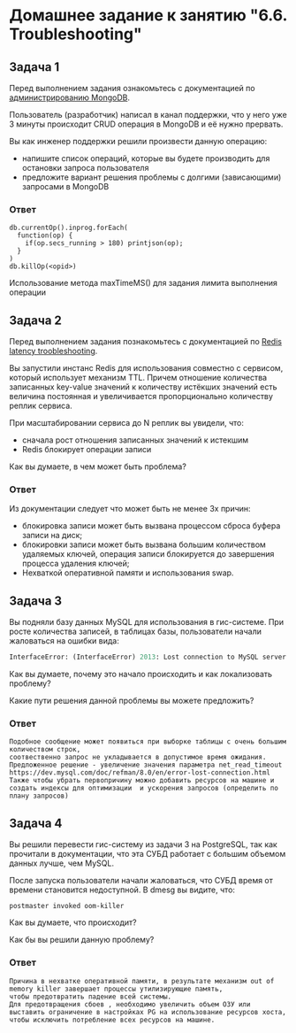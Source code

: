 # Домашнее задание к занятию "6.6. Troubleshooting"

## Задача 1

Перед выполнением задания ознакомьтесь с документацией по [администрированию MongoDB](https://docs.mongodb.com/manual/administration/).

Пользователь (разработчик) написал в канал поддержки, что у него уже 3 минуты происходит CRUD операция в MongoDB и её 
нужно прервать. 

Вы как инженер поддержки решили произвести данную операцию:
- напишите список операций, которые вы будете производить для остановки запроса пользователя
- предложите вариант решения проблемы с долгими (зависающими) запросами в MongoDB

### Ответ
```
db.currentOp().inprog.forEach(
  function(op) {
    if(op.secs_running > 180) printjson(op);
  }
)
db.killOp(<opid>)
```

Использование метода maxTimeMS() для задания лимита выполнения операции

## Задача 2

Перед выполнением задания познакомьтесь с документацией по [Redis latency troobleshooting](https://redis.io/topics/latency).

Вы запустили инстанс Redis для использования совместно с сервисом, который использует механизм TTL. 
Причем отношение количества записанных key-value значений к количеству истёкших значений есть величина постоянная и
увеличивается пропорционально количеству реплик сервиса. 

При масштабировании сервиса до N реплик вы увидели, что:
- сначала рост отношения записанных значений к истекшим
- Redis блокирует операции записи

Как вы думаете, в чем может быть проблема?
 
### Ответ

Из документации следует что может быть не менее 3х причин:
* блокировка записи может быть вызвана процессом сброса буфера записи на диск;
* блокировки записи может быть вызвана большим количеством удаляемых ключей, операция записи блокируется до завершения процесса удаления ключей;
* Нехваткой оперативной памяти и использования swap.


## Задача 3

Вы подняли базу данных MySQL для использования в гис-системе. При росте количества записей, в таблицах базы,
пользователи начали жаловаться на ошибки вида:
```python
InterfaceError: (InterfaceError) 2013: Lost connection to MySQL server during query u'SELECT..... '
```

Как вы думаете, почему это начало происходить и как локализовать проблему?

Какие пути решения данной проблемы вы можете предложить?

### Ответ
```
Подобное сообщение может появиться при выборке таблицы с очень большим количеством строк, 
соотвественно запрос не укладывается в допустимое время ожидания. 
Предложенное решение - увеличение значения параметра net_read_timeout
https://dev.mysql.com/doc/refman/8.0/en/error-lost-connection.html
Также чтобы убрать первопричину можно добавить ресурсов на машине и 
создать индексы для оптимизации  и ускорения запросов (определить по плану запросов) 
```
## Задача 4


Вы решили перевести гис-систему из задачи 3 на PostgreSQL, так как прочитали в документации, что эта СУБД работает с 
большим объемом данных лучше, чем MySQL.

После запуска пользователи начали жаловаться, что СУБД время от времени становится недоступной. В dmesg вы видите, что:

`postmaster invoked oom-killer`

Как вы думаете, что происходит?

Как бы вы решили данную проблему?

### Ответ
```
Причина в нехватке оперативной памяти, в результате механизм out of memory killer завершает процессы утилизирующие память, 
чтобы предотвратить падение всей системы.
Для предотвращения сбоев , необходимо увеличить объем ОЗУ или выставить ограничение в настройках PG на использование ресурсов хоста, 
чтобы исключить потребление всех ресурсов на машине.
```